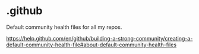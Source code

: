 # .github

Default community health files for all my repos.

https://help.github.com/en/github/building-a-strong-community/creating-a-default-community-health-file#about-default-community-health-files
